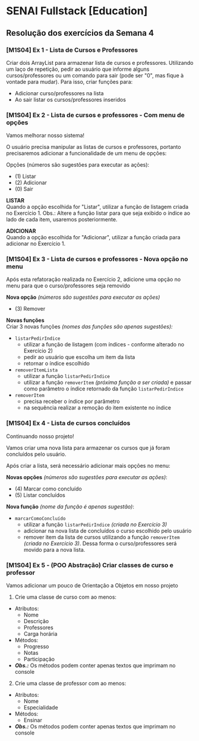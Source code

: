 # SENAI Fullstack [Education]

## Resolução dos exercícios da Semana 4

### [M1S04] Ex 1 - Lista de Cursos e Professores

Criar dois ArrayList para armazenar lista de cursos e professores.
Utilizando um laço de repetição, pedir ao usuário que informe alguns cursos/professores ou um comando para sair (pode ser "0", mas fique à vontade para mudar).
Para isso, criar funções para:

- Adicionar curso/professores na lista
- Ao sair listar os cursos/professores inseridos

### [M1S04] Ex 2 - Lista de cursos e professores - Com menu de opções

Vamos melhorar nosso sistema!

O usuário precisa manipular as listas de cursos e professores, portanto precisaremos adicionar a funcionalidade de um menu de opções:

Opções (números são sugestões para executar as ações):

- (1) Listar
- (2) Adicionar
- (0) Sair

**LISTAR**</br>
Quando a opção escolhida for "Listar", utilizar a função de listagem criada no Exercício 1.
Obs.: Altere a função listar para que seja exibido o índice ao lado de cada item, usaremos posteriormente.

**ADICIONAR**</br>
Quando a opção escolhida for "Adicionar", utilizar a função criada para adicionar no Exercício 1.

### [M1S04] Ex 3 - Lista de cursos e professores - Nova opção no menu

Após esta refatoração realizada no Exercício 2, adicione uma opção no menu para que o curso/professores seja removido

**Nova opção** *(números são sugestões para executar as ações)*

- (3) Remover

**Novas funções**</br>
Criar 3 novas funções *(nomes das funções são apenas sugestões):*

- `listarPedirIndice`
  - utilizar a função de listagem (com índices - conforme alterado no Exercício 2)
  - pedir ao usuário que escolha um item da lista
  - retornar o índice escolhido
- `removerItemLista`
  - utilizar a função `listarPedirIndice`
  - utilizar a função `removerItem` *(próxima função a ser criada)* e passar como parâmetro o índice retornado da função `listarPedirIndice`
- `removerItem`
  - precisa receber o índice por parâmetro
  - na sequência realizar a remoção do item existente no índice

### [M1S04] Ex 4 - Lista de cursos concluídos

Continuando nosso projeto!

Vamos criar uma nova lista para armazenar os cursos que já foram concluídos pelo usuário.

Após criar a lista, será necessário adicionar mais opções no menu:

**Novas opções** *(números são sugestões para executar as ações)*:

- (4) Marcar como concluído
- (5) Listar concluídos

**Nova função** *(nome da função é apenas sugestão)*:

- `marcarComoConcluído`
  - utilizar a função `listarPedirIndice` *(criada no Exercício 3)*
  - adicionar na nova lista de concluídos o curso escolhido pelo usuário
  - remover item da lista de cursos utilizando a função `removerItem` *(criada no Exercício 3)*. Dessa forma o curso/professores será movido para a nova lista.

### [M1S04] Ex 5 - (POO Abstração) Criar classes de curso e professor

Vamos adicionar um pouco de Orientação a Objetos em nosso projeto

1. Crie uma classe de curso com ao menos:
- Atributos:
  - Nome
  - Descrição
  - Professores
  - Carga horária
- Métodos:
  - Progresso
  - Notas
  - Participação
- ***Obs.:*** Os métodos podem conter apenas textos que imprimam no console
2. Crie uma classe de professor com ao menos:
- Atributos:
  - Nome
  - Especialidade
- Métodos:
  - Ensinar
- ***Obs.:*** Os métodos podem conter apenas textos que imprimam no console

